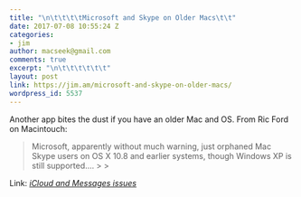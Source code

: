 ```yaml
---
title: "\n\t\t\t\tMicrosoft and Skype on Older Macs\t\t"
date: 2017-07-08 10:55:24 Z
categories:
- jim
author: macseek@gmail.com
comments: true
excerpt: "\n\t\t\t\t\t\t"
layout: post
link: https://jim.am/microsoft-and-skype-on-older-macs/
wordpress_id: 5537
---
```


Another app bites the dust if you have an older Mac and OS. From Ric Ford on Macintouch:




<blockquote>Microsoft, apparently without much warning, just orphaned Mac Skype users on OS X 10.8 and earlier systems, though Windows XP is still supported….
> 
> </blockquote>




Link: _[iCloud and Messages issues](https://www.macintouch.com/forums/showthread.php?tid=1551&pid=21882#pid21882)_


		
